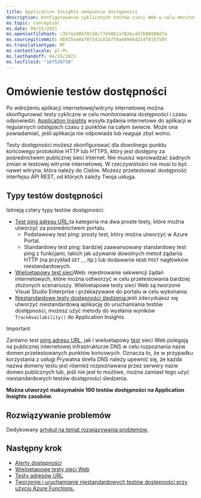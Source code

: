 ```yaml
---
title: Application Insights omówienie dostępności
description: Konfigurowanie cyklicznych testów sieci Web w celu monitorowania dostępności i czasu odpowiedzi aplikacji lub witryny internetowej.
ms.topic: conceptual
ms.date: 04/15/2021
ms.openlocfilehash: c3b7a1d0bf8c50c77e5062a702bcdd7600d98d7a
ms.sourcegitcommit: db925ea0af071d2c81b7f0ae89464214f8167505
ms.translationtype: MT
ms.contentlocale: pl-PL
ms.lasthandoff: 04/15/2021
ms.locfileid: "107520738"
---
```

# <a name="availability-tests-overview"></a>Omówienie testów dostępności

Po wdrożeniu aplikacji internetowej/witryny internetowej można skonfigurować testy cykliczne w celu monitorowania dostępności i czasu odpowiedzi. [Application Insights](./app-insights-overview.md) wysyła żądania internetowe do aplikacji w regularnych odstępach czasu z punktów na całym świecie. Może ona powiadamiać, jeśli aplikacja nie odpowiada lub reaguje zbyt wolno.

Testy dostępności możesz skonfigurować dla dowolnego punktu końcowego protokołów HTTP lub HTTPS, który jest dostępny za pośrednictwem publicznej sieci Internet. Nie musisz wprowadzać żadnych zmian w testowej witrynie internetowej. W rzeczywistości nie musi to być nawet witryna, która należy do Ciebie. Możesz przetestować dostępność interfejsu API REST, od których zależy Twoja usługa.

## <a name="types-of-availability-tests"></a>Typy testów dostępności

Istnieją cztery typy testów dostępności:

* [Test ping adresu URL:](monitor-web-app-availability.md)ta kategoria ma dwa proste testy, które można utworzyć za pośrednictwem portalu.
    - Podstawowy test ping: prosty test, który można utworzyć w Azure Portal.
    - Standardowy test ping: bardziej zaawansowany standardowy test ping z funkcjami, takich jak używanie dowolnych metod żądania HTTP (na przykład `GET` , , itp.) lub dodawanie `HEAD` `POST` nagłówków niestandardowych.
* [Wieloetapowy test sieci](availability-multistep.md)Web: rejestrowanie sekwencji żądań internetowych, które można odtworzyć w celu przetestowania bardziej złożonych scenariuszy. Wieloetapowe testy sieci Web są tworzone Visual Studio Enterprise i przekazywane do portalu w celu wykonania.
* [Niestandardowe testy dostępności śledzenia:](/dotnet/api/microsoft.applicationinsights.telemetryclient.trackavailability)jeśli zdecydujesz się utworzyć niestandardową aplikację do uruchamiania testów dostępności, możesz użyć metody do wysłania wyników `TrackAvailability()` do Application Insights.

> [!IMPORTANT]
> Zarówno test [ping adresu URL,](monitor-web-app-availability.md) jak i wieloetapowy [test](availability-multistep.md) sieci Web polegają na publicznej internetowej infrastrukturze DNS w celu rozpoznania nazw domen przetestowanych punktów końcowych. Oznacza to, że w przypadku korzystania z usługi Prywatna strefa DNS należy upewnić się, że każda nazwa domeny testu jest również rozpoznawana przez [](/dotnet/api/microsoft.applicationinsights.telemetryclient.trackavailability) serwery nazw domen publicznych lub, jeśli nie jest to możliwe, można zamiast tego użyć niestandardowych testów dostępności śledzenia.

**Można utworzyć maksymalnie 100 testów dostępności na Application Insights zasobów.**

## <a name="troubleshooting"></a>Rozwiązywanie problemów

Dedykowany [artykuł na temat rozwiązywania problemów.](troubleshoot-availability.md)

## <a name="next-step"></a>Następny krok

* [Alerty dostępności](availability-alerts.md)
* [Wieloetapowe testy sieci Web](availability-multistep.md)
* [Testy adresów URL](monitor-web-app-availability.md)
* [Tworzenie i uruchamianie niestandardowych testów dostępności przy użyciu Azure Functions.](availability-azure-functions.md)